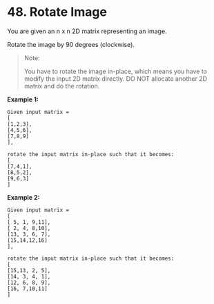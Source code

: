 # 48. Rotate Image

You are given an n x n 2D matrix representing an image.

Rotate the image by 90 degrees (clockwise).


>Note:
>
>You have to rotate the image in-place, which means you have to modify the input 2D matrix directly. DO NOT allocate another 2D matrix and do the rotation.

**Example 1:**

    Given input matrix = 
    [
    [1,2,3],
    [4,5,6],
    [7,8,9]
    ],

    rotate the input matrix in-place such that it becomes:
    [
    [7,4,1],
    [8,5,2],
    [9,6,3]
    ]

**Example 2:**

    Given input matrix =
    [
    [ 5, 1, 9,11],
    [ 2, 4, 8,10],
    [13, 3, 6, 7],
    [15,14,12,16]
    ], 

    rotate the input matrix in-place such that it becomes:
    [
    [15,13, 2, 5],
    [14, 3, 4, 1],
    [12, 6, 8, 9],
    [16, 7,10,11]
    ]